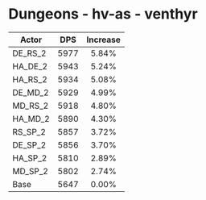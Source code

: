 # Dungeons - hv-as - venthyr
| Actor | DPS | Increase |
|---|:---:|:---:|
|DE_RS_2|5977|5.84%|
|HA_DE_2|5943|5.24%|
|HA_RS_2|5934|5.08%|
|DE_MD_2|5929|4.99%|
|MD_RS_2|5918|4.80%|
|HA_MD_2|5890|4.30%|
|RS_SP_2|5857|3.72%|
|DE_SP_2|5856|3.70%|
|HA_SP_2|5810|2.89%|
|MD_SP_2|5802|2.74%|
|Base|5647|0.00%|
